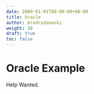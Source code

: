 ```yaml
---
date: 2000-01-01T00:00:00+00:00
title: Oracle
author: bradrydzewski
weight: 30
draft: true
toc: false
---
```


# Oracle Example

Help Wanted.
